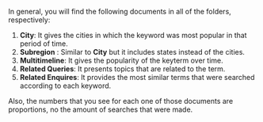 In general, you will find the following documents in all of the folders, respectively: 

  1. **City**: It gives the cities in which the keyword was most popular in that period of time. 
  2. **Subregion** : Similar to **City** but it includes states instead of the cities. 
  3. **Multitimeline**: It gives the popularity of the keyterm over time.  
  4. **Related Queries**: It presents topics that are related to the term.
  5. **Related Enquires**: It provides the most similar terms that were searched according to each keyword. 
  
Also, the numbers that you see for each one of those documents are proportions, no the amount of searches that were made. 
